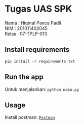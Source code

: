 # Tugas UAS SPK
Nama : Hiqmal Panca Padli<br>
NIM : 201011402045<br>
Kelas : 07-TPLP-013<br>

## Install requirements
```pip install -r requirements.txt```

## Run the app
Untuk menjalankan:
```python main.py```

## Usage
Install postman:
[`Postman`](https://www.postman.com/downloads/)

